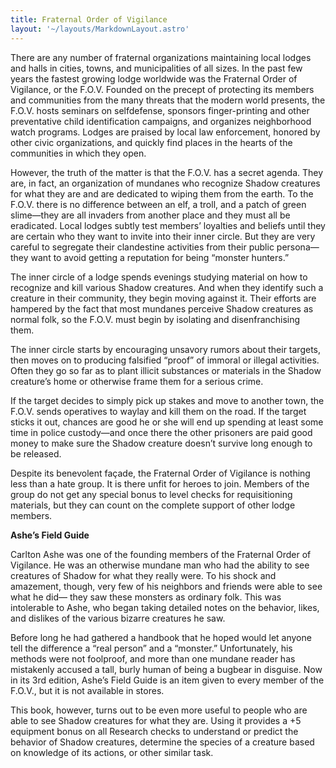 ```yaml
---
title: Fraternal Order of Vigilance
layout: '~/layouts/MarkdownLayout.astro'
---
```

There are any number of fraternal organizations maintaining local lodges and
halls in cities, towns, and municipalities of all sizes. In the past few years
the fastest growing lodge worldwide was the Fraternal Order of Vigilance, or
the F.O.V. Founded on the precept of protecting its members and communities
from the many threats that the modern world presents, the F.O.V. hosts
seminars on selfdefense, sponsors finger-printing and other preventative child
identification campaigns, and organizes neighborhood watch programs. Lodges
are praised by local law enforcement, honored by other civic organizations,
and quickly find places in the hearts of the communities in which they open.

However, the truth of the matter is that the F.O.V. has a secret agenda. They
are, in fact, an organization of mundanes who recognize Shadow creatures for
what they are and are dedicated to wiping them from the earth. To the F.O.V.
there is no difference between an elf, a troll, and a patch of green
slime—they are all invaders from another place and they must all be
eradicated. Local lodges subtly test members’ loyalties and beliefs until they
are certain who they want to invite into their inner circle. But they are very
careful to segregate their clandestine activities from their public
persona—they want to avoid getting a reputation for being “monster hunters.”

The inner circle of a lodge spends evenings studying material on how to
recognize and kill various Shadow creatures. And when they identify such a
creature in their community, they begin moving against it. Their efforts are
hampered by the fact that most mundanes perceive Shadow creatures as normal
folk, so the F.O.V. must begin by isolating and disenfranchising them.

The inner circle starts by encouraging unsavory rumors about their targets,
then moves on to producing falsified “proof” of immoral or illegal activities.
Often they go so far as to plant illicit substances or materials in the Shadow
creature’s home or otherwise frame them for a serious crime.

If the target decides to simply pick up stakes and move to another town, the
F.O.V. sends operatives to waylay and kill them on the road. If the target
sticks it out, chances are good he or she will end up spending at least some
time in police custody—and once there the other prisoners are paid good money
to make sure the Shadow creature doesn’t survive long enough to be released.

Despite its benevolent façade, the Fraternal Order of Vigilance is nothing
less than a hate group. It is there unfit for heroes to join. Members of the
group do not get any special bonus to level checks for requisitioning
materials, but they can count on the complete support of other lodge members.

**Ashe’s Field Guide**

Carlton Ashe was one of the founding members of the Fraternal Order of
Vigilance. He was an otherwise mundane man who had the ability to see
creatures of Shadow for what they really were. To his shock and amazement,
though, very few of his neighbors and friends were able to see what he did—
they saw these monsters as ordinary folk. This was intolerable to Ashe, who
began taking detailed notes on the behavior, likes, and dislikes of the
various bizarre creatures he saw.

Before long he had gathered a handbook that he hoped would let anyone tell the
difference a “real person” and a “monster.” Unfortunately, his methods were
not foolproof, and more than one mundane reader has mistakenly accused a tall,
burly human of being a bugbear in disguise. Now in its 3rd edition, Ashe’s
Field Guide is an item given to every member of the F.O.V., but it is not
available in stores.

This book, however, turns out to be even more useful to people who are able to
see Shadow creatures for what they are. Using it provides a +5 equipment bonus
on all Research checks to understand or predict the behavior of Shadow
creatures, determine the species of a creature based on knowledge of its
actions, or other similar task.

